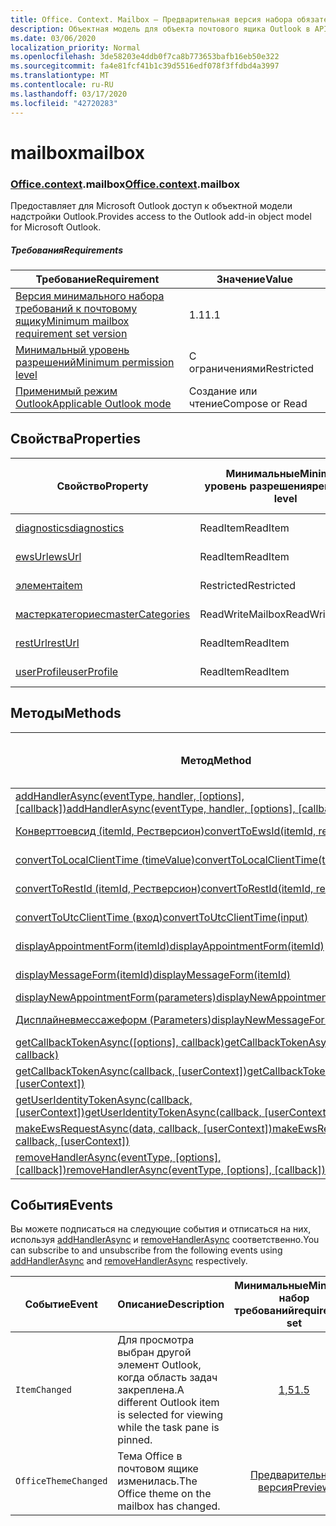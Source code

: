 ```yaml
---
title: Office. Context. Mailbox — Предварительная версия набора обязательных элементов
description: Объектная модель для объекта почтового ящика Outlook в API надстроек Outlook (Предварительная версия API почтовых ящиков).
ms.date: 03/06/2020
localization_priority: Normal
ms.openlocfilehash: 3de58203e4ddb0f7ca8b773653bafb16eb50e322
ms.sourcegitcommit: fa4e81fcf41b1c39d5516edf078f3ffdbd4a3997
ms.translationtype: MT
ms.contentlocale: ru-RU
ms.lasthandoff: 03/17/2020
ms.locfileid: "42720283"
---
```

# <a name="mailbox"></a><span data-ttu-id="c096b-103">mailbox</span><span class="sxs-lookup"><span data-stu-id="c096b-103">mailbox</span></span>

### <a name="officecontextmailbox"></a><span data-ttu-id="c096b-104">[Office](office.md)[.context](office.context.md).mailbox</span><span class="sxs-lookup"><span data-stu-id="c096b-104">[Office](office.md)[.context](office.context.md).mailbox</span></span>

<span data-ttu-id="c096b-105">Предоставляет для Microsoft Outlook доступ к объектной модели надстройки Outlook.</span><span class="sxs-lookup"><span data-stu-id="c096b-105">Provides access to the Outlook add-in object model for Microsoft Outlook.</span></span>

##### <a name="requirements"></a><span data-ttu-id="c096b-106">Требования</span><span class="sxs-lookup"><span data-stu-id="c096b-106">Requirements</span></span>

|<span data-ttu-id="c096b-107">Требование</span><span class="sxs-lookup"><span data-stu-id="c096b-107">Requirement</span></span>| <span data-ttu-id="c096b-108">Значение</span><span class="sxs-lookup"><span data-stu-id="c096b-108">Value</span></span>|
|---|---|
|[<span data-ttu-id="c096b-109">Версия минимального набора требований к почтовому ящику</span><span class="sxs-lookup"><span data-stu-id="c096b-109">Minimum mailbox requirement set version</span></span>](../../requirement-sets/outlook-api-requirement-sets.md)| <span data-ttu-id="c096b-110">1.1</span><span class="sxs-lookup"><span data-stu-id="c096b-110">1.1</span></span>|
|[<span data-ttu-id="c096b-111">Минимальный уровень разрешений</span><span class="sxs-lookup"><span data-stu-id="c096b-111">Minimum permission level</span></span>](../../../outlook/understanding-outlook-add-in-permissions.md)| <span data-ttu-id="c096b-112">С ограничениями</span><span class="sxs-lookup"><span data-stu-id="c096b-112">Restricted</span></span>|
|[<span data-ttu-id="c096b-113">Применимый режим Outlook</span><span class="sxs-lookup"><span data-stu-id="c096b-113">Applicable Outlook mode</span></span>](../../../outlook/outlook-add-ins-overview.md#extension-points)| <span data-ttu-id="c096b-114">Создание или чтение</span><span class="sxs-lookup"><span data-stu-id="c096b-114">Compose or Read</span></span>|

## <a name="properties"></a><span data-ttu-id="c096b-115">Свойства</span><span class="sxs-lookup"><span data-stu-id="c096b-115">Properties</span></span>

| <span data-ttu-id="c096b-116">Свойство</span><span class="sxs-lookup"><span data-stu-id="c096b-116">Property</span></span> | <span data-ttu-id="c096b-117">Минимальные</span><span class="sxs-lookup"><span data-stu-id="c096b-117">Minimum</span></span><br><span data-ttu-id="c096b-118">уровень разрешения</span><span class="sxs-lookup"><span data-stu-id="c096b-118">permission level</span></span> | <span data-ttu-id="c096b-119">Способов</span><span class="sxs-lookup"><span data-stu-id="c096b-119">Modes</span></span> | <span data-ttu-id="c096b-120">Тип возвращаемых данных</span><span class="sxs-lookup"><span data-stu-id="c096b-120">Return type</span></span> | <span data-ttu-id="c096b-121">Минимальные</span><span class="sxs-lookup"><span data-stu-id="c096b-121">Minimum</span></span><br><span data-ttu-id="c096b-122">набор требований</span><span class="sxs-lookup"><span data-stu-id="c096b-122">requirement set</span></span> |
|---|---|---|---|:---:|
| [<span data-ttu-id="c096b-123">diagnostics</span><span class="sxs-lookup"><span data-stu-id="c096b-123">diagnostics</span></span>](/javascript/api/outlook/office.mailbox?view=outlook-js-preview#diagnostics) | <span data-ttu-id="c096b-124">ReadItem</span><span class="sxs-lookup"><span data-stu-id="c096b-124">ReadItem</span></span> | <span data-ttu-id="c096b-125">Создание</span><span class="sxs-lookup"><span data-stu-id="c096b-125">Compose</span></span><br><span data-ttu-id="c096b-126">Чтение</span><span class="sxs-lookup"><span data-stu-id="c096b-126">Read</span></span> | [<span data-ttu-id="c096b-127">Диагностики</span><span class="sxs-lookup"><span data-stu-id="c096b-127">Diagnostics</span></span>](/javascript/api/outlook/office.diagnostics?view=outlook-js-preview) | [<span data-ttu-id="c096b-128">1.1</span><span class="sxs-lookup"><span data-stu-id="c096b-128">1.1</span></span>](../requirement-set-1.1/outlook-requirement-set-1.1.md) |
| [<span data-ttu-id="c096b-129">ewsUrl</span><span class="sxs-lookup"><span data-stu-id="c096b-129">ewsUrl</span></span>](/javascript/api/outlook/office.mailbox?view=outlook-js-preview#ewsurl) | <span data-ttu-id="c096b-130">ReadItem</span><span class="sxs-lookup"><span data-stu-id="c096b-130">ReadItem</span></span> | <span data-ttu-id="c096b-131">Создание</span><span class="sxs-lookup"><span data-stu-id="c096b-131">Compose</span></span><br><span data-ttu-id="c096b-132">Чтение</span><span class="sxs-lookup"><span data-stu-id="c096b-132">Read</span></span> | <span data-ttu-id="c096b-133">String</span><span class="sxs-lookup"><span data-stu-id="c096b-133">String</span></span> | [<span data-ttu-id="c096b-134">1.1</span><span class="sxs-lookup"><span data-stu-id="c096b-134">1.1</span></span>](../requirement-set-1.1/outlook-requirement-set-1.1.md) |
| [<span data-ttu-id="c096b-135">элемента</span><span class="sxs-lookup"><span data-stu-id="c096b-135">item</span></span>](office.context.mailbox.item.md) | <span data-ttu-id="c096b-136">Restricted</span><span class="sxs-lookup"><span data-stu-id="c096b-136">Restricted</span></span> | <span data-ttu-id="c096b-137">Создание</span><span class="sxs-lookup"><span data-stu-id="c096b-137">Compose</span></span><br><span data-ttu-id="c096b-138">Чтение</span><span class="sxs-lookup"><span data-stu-id="c096b-138">Read</span></span> | [<span data-ttu-id="c096b-139">Элемент</span><span class="sxs-lookup"><span data-stu-id="c096b-139">Item</span></span>](/javascript/api/outlook/office.item?view=outlook-js-preview) | [<span data-ttu-id="c096b-140">1.1</span><span class="sxs-lookup"><span data-stu-id="c096b-140">1.1</span></span>](../requirement-set-1.1/outlook-requirement-set-1.1.md) |
| [<span data-ttu-id="c096b-141">мастеркатегориес</span><span class="sxs-lookup"><span data-stu-id="c096b-141">masterCategories</span></span>](/javascript/api/outlook/office.mailbox?view=outlook-js-preview#mastercategories) | <span data-ttu-id="c096b-142">ReadWriteMailbox</span><span class="sxs-lookup"><span data-stu-id="c096b-142">ReadWriteMailbox</span></span> | <span data-ttu-id="c096b-143">Создание</span><span class="sxs-lookup"><span data-stu-id="c096b-143">Compose</span></span><br><span data-ttu-id="c096b-144">Чтение</span><span class="sxs-lookup"><span data-stu-id="c096b-144">Read</span></span> | [<span data-ttu-id="c096b-145">MasterCategories</span><span class="sxs-lookup"><span data-stu-id="c096b-145">MasterCategories</span></span>](/javascript/api/outlook/office.mastercategories?view=outlook-js-preview) | [<span data-ttu-id="c096b-146">1,8</span><span class="sxs-lookup"><span data-stu-id="c096b-146">1.8</span></span>](../requirement-set-1.8/outlook-requirement-set-1.8.md) |
| [<span data-ttu-id="c096b-147">restUrl</span><span class="sxs-lookup"><span data-stu-id="c096b-147">restUrl</span></span>](/javascript/api/outlook/office.mailbox?view=outlook-js-preview#resturl) | <span data-ttu-id="c096b-148">ReadItem</span><span class="sxs-lookup"><span data-stu-id="c096b-148">ReadItem</span></span> | <span data-ttu-id="c096b-149">Создание</span><span class="sxs-lookup"><span data-stu-id="c096b-149">Compose</span></span><br><span data-ttu-id="c096b-150">Чтение</span><span class="sxs-lookup"><span data-stu-id="c096b-150">Read</span></span> | <span data-ttu-id="c096b-151">String</span><span class="sxs-lookup"><span data-stu-id="c096b-151">String</span></span> | [<span data-ttu-id="c096b-152">1,5</span><span class="sxs-lookup"><span data-stu-id="c096b-152">1.5</span></span>](../requirement-set-1.5/outlook-requirement-set-1.5.md) |
| [<span data-ttu-id="c096b-153">userProfile</span><span class="sxs-lookup"><span data-stu-id="c096b-153">userProfile</span></span>](/javascript/api/outlook/office.mailbox?view=outlook-js-preview#userprofile) | <span data-ttu-id="c096b-154">ReadItem</span><span class="sxs-lookup"><span data-stu-id="c096b-154">ReadItem</span></span> | <span data-ttu-id="c096b-155">Создание</span><span class="sxs-lookup"><span data-stu-id="c096b-155">Compose</span></span><br><span data-ttu-id="c096b-156">Чтение</span><span class="sxs-lookup"><span data-stu-id="c096b-156">Read</span></span> | [<span data-ttu-id="c096b-157">UserProfile</span><span class="sxs-lookup"><span data-stu-id="c096b-157">UserProfile</span></span>](/javascript/api/outlook/office.userprofile?view=outlook-js-preview) | [<span data-ttu-id="c096b-158">1.1</span><span class="sxs-lookup"><span data-stu-id="c096b-158">1.1</span></span>](../requirement-set-1.1/outlook-requirement-set-1.1.md) |

## <a name="methods"></a><span data-ttu-id="c096b-159">Методы</span><span class="sxs-lookup"><span data-stu-id="c096b-159">Methods</span></span>

| <span data-ttu-id="c096b-160">Метод</span><span class="sxs-lookup"><span data-stu-id="c096b-160">Method</span></span> | <span data-ttu-id="c096b-161">Минимальные</span><span class="sxs-lookup"><span data-stu-id="c096b-161">Minimum</span></span><br><span data-ttu-id="c096b-162">уровень разрешения</span><span class="sxs-lookup"><span data-stu-id="c096b-162">permission level</span></span> | <span data-ttu-id="c096b-163">Способов</span><span class="sxs-lookup"><span data-stu-id="c096b-163">Modes</span></span> | <span data-ttu-id="c096b-164">Минимальные</span><span class="sxs-lookup"><span data-stu-id="c096b-164">Minimum</span></span><br><span data-ttu-id="c096b-165">набор требований</span><span class="sxs-lookup"><span data-stu-id="c096b-165">requirement set</span></span> |
|---|---|---|:---:|
| <span data-ttu-id="c096b-166">[addHandlerAsync(eventType, handler, [options], [callback])](/javascript/api/outlook/office.mailbox?view=outlook-js-preview#addhandlerasync-eventtype--handler--options--callback-)</span><span class="sxs-lookup"><span data-stu-id="c096b-166">[addHandlerAsync(eventType, handler, [options], [callback])](/javascript/api/outlook/office.mailbox?view=outlook-js-preview#addhandlerasync-eventtype--handler--options--callback-)</span></span> | <span data-ttu-id="c096b-167">ReadItem</span><span class="sxs-lookup"><span data-stu-id="c096b-167">ReadItem</span></span> | <span data-ttu-id="c096b-168">Создание</span><span class="sxs-lookup"><span data-stu-id="c096b-168">Compose</span></span><br><span data-ttu-id="c096b-169">Чтение</span><span class="sxs-lookup"><span data-stu-id="c096b-169">Read</span></span> | [<span data-ttu-id="c096b-170">1,5</span><span class="sxs-lookup"><span data-stu-id="c096b-170">1.5</span></span>](../requirement-set-1.5/outlook-requirement-set-1.5.md) |
| [<span data-ttu-id="c096b-171">Конверттоевсид (itemId, Рестверсион)</span><span class="sxs-lookup"><span data-stu-id="c096b-171">convertToEwsId(itemId, restVersion)</span></span>](/javascript/api/outlook/office.mailbox?view=outlook-js-preview#converttoewsid-itemid--restversion-) | <span data-ttu-id="c096b-172">Restricted</span><span class="sxs-lookup"><span data-stu-id="c096b-172">Restricted</span></span> | <span data-ttu-id="c096b-173">Создание</span><span class="sxs-lookup"><span data-stu-id="c096b-173">Compose</span></span><br><span data-ttu-id="c096b-174">Чтение</span><span class="sxs-lookup"><span data-stu-id="c096b-174">Read</span></span> | [<span data-ttu-id="c096b-175">1.3</span><span class="sxs-lookup"><span data-stu-id="c096b-175">1.3</span></span>](../requirement-set-1.3/outlook-requirement-set-1.3.md) |
| [<span data-ttu-id="c096b-176">convertToLocalClientTime (timeValue)</span><span class="sxs-lookup"><span data-stu-id="c096b-176">convertToLocalClientTime(timeValue)</span></span>](/javascript/api/outlook/office.mailbox?view=outlook-js-preview#converttolocalclienttime-timevalue-) | <span data-ttu-id="c096b-177">ReadItem</span><span class="sxs-lookup"><span data-stu-id="c096b-177">ReadItem</span></span> | <span data-ttu-id="c096b-178">Создание</span><span class="sxs-lookup"><span data-stu-id="c096b-178">Compose</span></span><br><span data-ttu-id="c096b-179">Чтение</span><span class="sxs-lookup"><span data-stu-id="c096b-179">Read</span></span> | [<span data-ttu-id="c096b-180">1.1</span><span class="sxs-lookup"><span data-stu-id="c096b-180">1.1</span></span>](../requirement-set-1.1/outlook-requirement-set-1.1.md) |
| [<span data-ttu-id="c096b-181">convertToRestId (itemId, Рестверсион)</span><span class="sxs-lookup"><span data-stu-id="c096b-181">convertToRestId(itemId, restVersion)</span></span>](/javascript/api/outlook/office.mailbox?view=outlook-js-preview#converttorestid-itemid--restversion-) | <span data-ttu-id="c096b-182">Restricted</span><span class="sxs-lookup"><span data-stu-id="c096b-182">Restricted</span></span> | <span data-ttu-id="c096b-183">Создание</span><span class="sxs-lookup"><span data-stu-id="c096b-183">Compose</span></span><br><span data-ttu-id="c096b-184">Чтение</span><span class="sxs-lookup"><span data-stu-id="c096b-184">Read</span></span> | [<span data-ttu-id="c096b-185">1.3</span><span class="sxs-lookup"><span data-stu-id="c096b-185">1.3</span></span>](../requirement-set-1.3/outlook-requirement-set-1.3.md) |
| [<span data-ttu-id="c096b-186">convertToUtcClientTime (вход)</span><span class="sxs-lookup"><span data-stu-id="c096b-186">convertToUtcClientTime(input)</span></span>](/javascript/api/outlook/office.mailbox?view=outlook-js-preview#converttoutcclienttime-input-) | <span data-ttu-id="c096b-187">ReadItem</span><span class="sxs-lookup"><span data-stu-id="c096b-187">ReadItem</span></span> | <span data-ttu-id="c096b-188">Создание</span><span class="sxs-lookup"><span data-stu-id="c096b-188">Compose</span></span><br><span data-ttu-id="c096b-189">Чтение</span><span class="sxs-lookup"><span data-stu-id="c096b-189">Read</span></span> | [<span data-ttu-id="c096b-190">1.1</span><span class="sxs-lookup"><span data-stu-id="c096b-190">1.1</span></span>](../requirement-set-1.1/outlook-requirement-set-1.1.md) |
| [<span data-ttu-id="c096b-191">displayAppointmentForm(itemId)</span><span class="sxs-lookup"><span data-stu-id="c096b-191">displayAppointmentForm(itemId)</span></span>](/javascript/api/outlook/office.mailbox?view=outlook-js-preview#displayappointmentform-itemid-) | <span data-ttu-id="c096b-192">ReadItem</span><span class="sxs-lookup"><span data-stu-id="c096b-192">ReadItem</span></span> | <span data-ttu-id="c096b-193">Создание</span><span class="sxs-lookup"><span data-stu-id="c096b-193">Compose</span></span><br><span data-ttu-id="c096b-194">Чтение</span><span class="sxs-lookup"><span data-stu-id="c096b-194">Read</span></span> | [<span data-ttu-id="c096b-195">1.1</span><span class="sxs-lookup"><span data-stu-id="c096b-195">1.1</span></span>](../requirement-set-1.1/outlook-requirement-set-1.1.md) |
| [<span data-ttu-id="c096b-196">displayMessageForm(itemId)</span><span class="sxs-lookup"><span data-stu-id="c096b-196">displayMessageForm(itemId)</span></span>](/javascript/api/outlook/office.mailbox?view=outlook-js-preview#displaymessageform-itemid-) | <span data-ttu-id="c096b-197">ReadItem</span><span class="sxs-lookup"><span data-stu-id="c096b-197">ReadItem</span></span> | <span data-ttu-id="c096b-198">Создание</span><span class="sxs-lookup"><span data-stu-id="c096b-198">Compose</span></span><br><span data-ttu-id="c096b-199">Чтение</span><span class="sxs-lookup"><span data-stu-id="c096b-199">Read</span></span> | [<span data-ttu-id="c096b-200">1.1</span><span class="sxs-lookup"><span data-stu-id="c096b-200">1.1</span></span>](../requirement-set-1.1/outlook-requirement-set-1.1.md) |
| [<span data-ttu-id="c096b-201">displayNewAppointmentForm(parameters)</span><span class="sxs-lookup"><span data-stu-id="c096b-201">displayNewAppointmentForm(parameters)</span></span>](/javascript/api/outlook/office.mailbox?view=outlook-js-preview#displaynewappointmentform-parameters-) | <span data-ttu-id="c096b-202">ReadItem</span><span class="sxs-lookup"><span data-stu-id="c096b-202">ReadItem</span></span> | <span data-ttu-id="c096b-203">Чтение</span><span class="sxs-lookup"><span data-stu-id="c096b-203">Read</span></span> | [<span data-ttu-id="c096b-204">1.1</span><span class="sxs-lookup"><span data-stu-id="c096b-204">1.1</span></span>](../requirement-set-1.1/outlook-requirement-set-1.1.md) |
| [<span data-ttu-id="c096b-205">Дисплайневмессажеформ (Parameters)</span><span class="sxs-lookup"><span data-stu-id="c096b-205">displayNewMessageForm(parameters)</span></span>](/javascript/api/outlook/office.mailbox?view=outlook-js-preview#displaynewmessageform-parameters-) | <span data-ttu-id="c096b-206">ReadItem</span><span class="sxs-lookup"><span data-stu-id="c096b-206">ReadItem</span></span> | <span data-ttu-id="c096b-207">Создание</span><span class="sxs-lookup"><span data-stu-id="c096b-207">Compose</span></span><br><span data-ttu-id="c096b-208">Чтение</span><span class="sxs-lookup"><span data-stu-id="c096b-208">Read</span></span> | [<span data-ttu-id="c096b-209">1,6</span><span class="sxs-lookup"><span data-stu-id="c096b-209">1.6</span></span>](../requirement-set-1.6/outlook-requirement-set-1.6.md) |
| <span data-ttu-id="c096b-210">[getCallbackTokenAsync([options], callback)](/javascript/api/outlook/office.mailbox?view=outlook-js-preview#getcallbacktokenasync-options--callback-)</span><span class="sxs-lookup"><span data-stu-id="c096b-210">[getCallbackTokenAsync([options], callback)](/javascript/api/outlook/office.mailbox?view=outlook-js-preview#getcallbacktokenasync-options--callback-)</span></span> | <span data-ttu-id="c096b-211">ReadItem</span><span class="sxs-lookup"><span data-stu-id="c096b-211">ReadItem</span></span> | <span data-ttu-id="c096b-212">Создание</span><span class="sxs-lookup"><span data-stu-id="c096b-212">Compose</span></span><br><span data-ttu-id="c096b-213">Чтение</span><span class="sxs-lookup"><span data-stu-id="c096b-213">Read</span></span> | [<span data-ttu-id="c096b-214">1,5</span><span class="sxs-lookup"><span data-stu-id="c096b-214">1.5</span></span>](../requirement-set-1.5/outlook-requirement-set-1.5.md) |
| <span data-ttu-id="c096b-215">[getCallbackTokenAsync(callback, [userContext])](/javascript/api/outlook/office.mailbox?view=outlook-js-preview#getcallbacktokenasync-callback--usercontext-)</span><span class="sxs-lookup"><span data-stu-id="c096b-215">[getCallbackTokenAsync(callback, [userContext])](/javascript/api/outlook/office.mailbox?view=outlook-js-preview#getcallbacktokenasync-callback--usercontext-)</span></span> | <span data-ttu-id="c096b-216">ReadItem</span><span class="sxs-lookup"><span data-stu-id="c096b-216">ReadItem</span></span> | <span data-ttu-id="c096b-217">Создание</span><span class="sxs-lookup"><span data-stu-id="c096b-217">Compose</span></span><br><span data-ttu-id="c096b-218">Чтение</span><span class="sxs-lookup"><span data-stu-id="c096b-218">Read</span></span> | [<span data-ttu-id="c096b-219">1.3</span><span class="sxs-lookup"><span data-stu-id="c096b-219">1.3</span></span>](../requirement-set-1.3/outlook-requirement-set-1.3.md)<br>[<span data-ttu-id="c096b-220">1.1</span><span class="sxs-lookup"><span data-stu-id="c096b-220">1.1</span></span>](../requirement-set-1.1/outlook-requirement-set-1.1.md) |
| <span data-ttu-id="c096b-221">[getUserIdentityTokenAsync(callback, [userContext])](/javascript/api/outlook/office.mailbox?view=outlook-js-preview#getuseridentitytokenasync-callback--usercontext-)</span><span class="sxs-lookup"><span data-stu-id="c096b-221">[getUserIdentityTokenAsync(callback, [userContext])](/javascript/api/outlook/office.mailbox?view=outlook-js-preview#getuseridentitytokenasync-callback--usercontext-)</span></span> | <span data-ttu-id="c096b-222">ReadItem</span><span class="sxs-lookup"><span data-stu-id="c096b-222">ReadItem</span></span> | <span data-ttu-id="c096b-223">Создание</span><span class="sxs-lookup"><span data-stu-id="c096b-223">Compose</span></span><br><span data-ttu-id="c096b-224">Чтение</span><span class="sxs-lookup"><span data-stu-id="c096b-224">Read</span></span> | [<span data-ttu-id="c096b-225">1.1</span><span class="sxs-lookup"><span data-stu-id="c096b-225">1.1</span></span>](../requirement-set-1.1/outlook-requirement-set-1.1.md) |
| <span data-ttu-id="c096b-226">[makeEwsRequestAsync(data, callback, [userContext])](/javascript/api/outlook/office.mailbox?view=outlook-js-preview#makeewsrequestasync-data--callback--usercontext-)</span><span class="sxs-lookup"><span data-stu-id="c096b-226">[makeEwsRequestAsync(data, callback, [userContext])](/javascript/api/outlook/office.mailbox?view=outlook-js-preview#makeewsrequestasync-data--callback--usercontext-)</span></span> | <span data-ttu-id="c096b-227">ReadWriteMailbox</span><span class="sxs-lookup"><span data-stu-id="c096b-227">ReadWriteMailbox</span></span> | <span data-ttu-id="c096b-228">Создание</span><span class="sxs-lookup"><span data-stu-id="c096b-228">Compose</span></span><br><span data-ttu-id="c096b-229">Чтение</span><span class="sxs-lookup"><span data-stu-id="c096b-229">Read</span></span> | [<span data-ttu-id="c096b-230">1.1</span><span class="sxs-lookup"><span data-stu-id="c096b-230">1.1</span></span>](../requirement-set-1.1/outlook-requirement-set-1.1.md) |
| <span data-ttu-id="c096b-231">[removeHandlerAsync(eventType, [options], [callback])](/javascript/api/outlook/office.mailbox?view=outlook-js-preview#removehandlerasync-eventtype--options--callback-)</span><span class="sxs-lookup"><span data-stu-id="c096b-231">[removeHandlerAsync(eventType, [options], [callback])](/javascript/api/outlook/office.mailbox?view=outlook-js-preview#removehandlerasync-eventtype--options--callback-)</span></span> | <span data-ttu-id="c096b-232">ReadItem</span><span class="sxs-lookup"><span data-stu-id="c096b-232">ReadItem</span></span> | <span data-ttu-id="c096b-233">Создание</span><span class="sxs-lookup"><span data-stu-id="c096b-233">Compose</span></span><br><span data-ttu-id="c096b-234">Чтение</span><span class="sxs-lookup"><span data-stu-id="c096b-234">Read</span></span> | [<span data-ttu-id="c096b-235">1,5</span><span class="sxs-lookup"><span data-stu-id="c096b-235">1.5</span></span>](../requirement-set-1.5/outlook-requirement-set-1.5.md) |

## <a name="events"></a><span data-ttu-id="c096b-236">События</span><span class="sxs-lookup"><span data-stu-id="c096b-236">Events</span></span>

<span data-ttu-id="c096b-237">Вы можете подписаться на следующие события и отписаться на них, используя [addHandlerAsync](/javascript/api/outlook/office.mailbox?view=outlook-js-preview#addhandlerasync-eventtype--handler--options--callback-) и [removeHandlerAsync](/javascript/api/outlook/office.mailbox?view=outlook-js-preview#removehandlerasync-eventtype--options--callback-) соответственно.</span><span class="sxs-lookup"><span data-stu-id="c096b-237">You can subscribe to and unsubscribe from the following events using [addHandlerAsync](/javascript/api/outlook/office.mailbox?view=outlook-js-preview#addhandlerasync-eventtype--handler--options--callback-) and [removeHandlerAsync](/javascript/api/outlook/office.mailbox?view=outlook-js-preview#removehandlerasync-eventtype--options--callback-) respectively.</span></span>

| <span data-ttu-id="c096b-238">Событие</span><span class="sxs-lookup"><span data-stu-id="c096b-238">Event</span></span> | <span data-ttu-id="c096b-239">Описание</span><span class="sxs-lookup"><span data-stu-id="c096b-239">Description</span></span> | <span data-ttu-id="c096b-240">Минимальные</span><span class="sxs-lookup"><span data-stu-id="c096b-240">Minimum</span></span><br><span data-ttu-id="c096b-241">набор требований</span><span class="sxs-lookup"><span data-stu-id="c096b-241">requirement set</span></span> |
|---|---|:---:|
|`ItemChanged`| <span data-ttu-id="c096b-242">Для просмотра выбран другой элемент Outlook, когда область задач закреплена.</span><span class="sxs-lookup"><span data-stu-id="c096b-242">A different Outlook item is selected for viewing while the task pane is pinned.</span></span> | [<span data-ttu-id="c096b-243">1,5</span><span class="sxs-lookup"><span data-stu-id="c096b-243">1.5</span></span>](../requirement-set-1.5/outlook-requirement-set-1.5.md) |
|`OfficeThemeChanged`| <span data-ttu-id="c096b-244">Тема Office в почтовом ящике изменилась.</span><span class="sxs-lookup"><span data-stu-id="c096b-244">The Office theme on the mailbox has changed.</span></span> | [<span data-ttu-id="c096b-245">Предварительная версия</span><span class="sxs-lookup"><span data-stu-id="c096b-245">Preview</span></span>](../preview-requirement-set/outlook-requirement-set-preview.md) |
